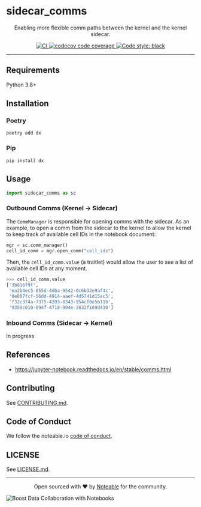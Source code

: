 # sidecar_comms

<p align="center">
Enabling more flexible comm paths between the kernel and the kernel sidecar.
</p>

<p align="center">
<a href="https://github.com/noteable-io/sidecar_comms/actions/workflows/ci.yaml">
    <img src="https://github.com/noteable-io/sidecar_comms/actions/workflows/ci.yaml/badge.svg" alt="CI" />
</a>
<a href="https://codecov.io/gh/noteable-io/sidecar_comms" > 
 <img src="https://codecov.io/gh/noteable-io/sidecar_comms/branch/main/graph/badge.svg?token=XGXSTD3GSI" alt="codecov code coverage"/> 
 </a>
<!-- <img alt="PyPI - License" src="https://img.shields.io/pypi/l/sidecar_comms" />
<img alt="PyPI - Python Version" src="https://img.shields.io/pypi/pyversions/sidecar_comms" />
<img alt="PyPI" src="https://img.shields.io/pypi/v/sidecar_comms"> -->
<a href="https://github.com/psf/black"><img alt="Code style: black" src="https://img.shields.io/badge/code%20style-black-000000.svg"></a>
</p>

---------

## Requirements

Python 3.8+

## Installation

### Poetry

```shell
poetry add dx
```

### Pip
```shell
pip install dx
```

## Usage
```python
import sidecar_comms as sc
```

### Outbound Comms (Kernel -> Sidecar)
The `CommManager` is responsible for opening comms with the sidecar. 
As an example, to open a comm from the sidecar to the kernel to allow the kernel to keep track of available cell IDs in the notebook document:
```python
mgr = sc.comm_manager()
cell_id_comm = mgr.open_comm("cell_ids")
```
Then, the `cell_id_comm.value` (a traitlet) would allow the user to see a list of available cell IDs at any moment.
```python
>>> cell_id_comm.value
['3b816f9f',
 'ea2b4ec5-055d-4d6a-9542-0c6b32e9af4c',
 '0e887fcf-56dd-4914-aaef-4d5741d15ac5',
 'f32c374a-7375-4203-8343-954cf0e5b11b',
 '9359c010-094f-4718-904e-2632f169d430']
```

### Inbound Comms (Sidecar -> Kernel)
In progress


## References
- https://jupyter-notebook.readthedocs.io/en/stable/comms.html


## Contributing

See [CONTRIBUTING.md](https://github.com/noteable-io/sidecar_comms/blob/main/CONTRIBUTING.md).

## Code of Conduct

We follow the noteable.io [code of conduct](https://github.com/noteable-io/sidecar_comms/blob/main/CODE_OF_CONDUCT.md).

## LICENSE

See [LICENSE.md](https://github.com/noteable-io/sidecar_comms/blob/main/LICENSE.md).


-------

<p align="center">Open sourced with ❤️ by <a href="https://noteable.io">Noteable</a> for the community.</p>

<img href="https://pages.noteable.io/private-beta-access" src="https://assets.noteable.io/github/2022-07-29/noteable.png" alt="Boost Data Collaboration with Notebooks">